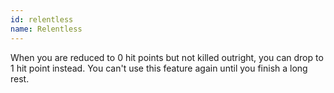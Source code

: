 ```yaml
---
id: relentless
name: Relentless
---
```

When you are reduced to 0 hit points but not killed outright, you can drop to 1 hit point instead. You can't use this feature again until you finish a long rest.
